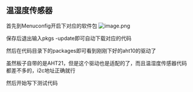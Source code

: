 ## 温湿度传感器

首先到Menuconfig开启下对应的软件包
![image.png](https://gitee.com/alicization/2024-rsoc-rtthread/raw/master/imgs/202407300009967.png)

保存后退出输入pkgs -update即可自动下载对应的代码

然后在代码目录下的packages即可看到刚刚下好的aht10的驱动了

虽然板子自带的是AHT21，但是这个驱动也是适配的了，而且温湿度传感器代码都差不多的，i2c地址正确就行

然后开始写下测试代码

```c

```